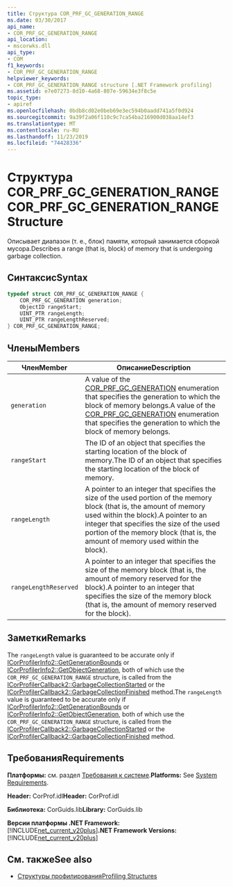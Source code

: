 ```yaml
---
title: Структура COR_PRF_GC_GENERATION_RANGE
ms.date: 03/30/2017
api_name:
- COR_PRF_GC_GENERATION_RANGE
api_location:
- mscorwks.dll
api_type:
- COM
f1_keywords:
- COR_PRF_GC_GENERATION_RANGE
helpviewer_keywords:
- COR_PRF_GC_GENERATION_RANGE structure [.NET Framework profiling]
ms.assetid: e7e07273-8d10-4a68-807e-59634e3f8c5e
topic_type:
- apiref
ms.openlocfilehash: 0bdb8cd02e0beb69e3ec594b0aadd741a5f0d924
ms.sourcegitcommit: 9a39f2a06f110c9c7ca54ba216900d038aa14ef3
ms.translationtype: MT
ms.contentlocale: ru-RU
ms.lasthandoff: 11/23/2019
ms.locfileid: "74428336"
---
```

# <a name="cor_prf_gc_generation_range-structure"></a><span data-ttu-id="b691c-102">Структура COR_PRF_GC_GENERATION_RANGE</span><span class="sxs-lookup"><span data-stu-id="b691c-102">COR_PRF_GC_GENERATION_RANGE Structure</span></span>
<span data-ttu-id="b691c-103">Описывает диапазон (т. е., блок) памяти, который занимается сборкой мусора.</span><span class="sxs-lookup"><span data-stu-id="b691c-103">Describes a range (that is, block) of memory that is undergoing garbage collection.</span></span>  
  
## <a name="syntax"></a><span data-ttu-id="b691c-104">Синтаксис</span><span class="sxs-lookup"><span data-stu-id="b691c-104">Syntax</span></span>  
  
```cpp  
typedef struct COR_PRF_GC_GENERATION_RANGE {  
    COR_PRF_GC_GENERATION generation;  
    ObjectID rangeStart;  
    UINT_PTR rangeLength;  
    UINT_PTR rangeLengthReserved;  
} COR_PRF_GC_GENERATION_RANGE;  
```  
  
## <a name="members"></a><span data-ttu-id="b691c-105">Члены</span><span class="sxs-lookup"><span data-stu-id="b691c-105">Members</span></span>  
  
|<span data-ttu-id="b691c-106">Член</span><span class="sxs-lookup"><span data-stu-id="b691c-106">Member</span></span>|<span data-ttu-id="b691c-107">Описание</span><span class="sxs-lookup"><span data-stu-id="b691c-107">Description</span></span>|  
|------------|-----------------|  
|`generation`|<span data-ttu-id="b691c-108">A value of the [COR_PRF_GC_GENERATION](../../../../docs/framework/unmanaged-api/profiling/cor-prf-gc-generation-enumeration.md) enumeration that specifies the generation to which the block of memory belongs.</span><span class="sxs-lookup"><span data-stu-id="b691c-108">A value of the [COR_PRF_GC_GENERATION](../../../../docs/framework/unmanaged-api/profiling/cor-prf-gc-generation-enumeration.md) enumeration that specifies the generation to which the block of memory belongs.</span></span>|  
|`rangeStart`|<span data-ttu-id="b691c-109">The ID of an object that specifies the starting location of the block of memory.</span><span class="sxs-lookup"><span data-stu-id="b691c-109">The ID of an object that specifies the starting location of the block of memory.</span></span>|  
|`rangeLength`|<span data-ttu-id="b691c-110">A pointer to an integer that specifies the size of the used portion of the memory block (that is, the amount of memory used within the block).</span><span class="sxs-lookup"><span data-stu-id="b691c-110">A pointer to an integer that specifies the size of the used portion of the memory block (that is, the amount of memory used within the block).</span></span>|  
|`rangeLengthReserved`|<span data-ttu-id="b691c-111">A pointer to an integer that specifies the size of the memory block (that is, the amount of memory reserved for the block).</span><span class="sxs-lookup"><span data-stu-id="b691c-111">A pointer to an integer that specifies the size of the memory block (that is, the amount of memory reserved for the block).</span></span>|  
  
## <a name="remarks"></a><span data-ttu-id="b691c-112">Заметки</span><span class="sxs-lookup"><span data-stu-id="b691c-112">Remarks</span></span>  
 <span data-ttu-id="b691c-113">The `rangeLength` value is guaranteed to be accurate only if [ICorProfilerInfo2::GetGenerationBounds](../../../../docs/framework/unmanaged-api/profiling/icorprofilerinfo2-getgenerationbounds-method.md) or [ICorProfilerInfo2::GetObjectGeneration](../../../../docs/framework/unmanaged-api/profiling/icorprofilerinfo2-getobjectgeneration-method.md), both of which use the `COR_PRF_GC_GENERATION_RANGE` structure, is called from the [ICorProfilerCallback2::GarbageCollectionStarted](../../../../docs/framework/unmanaged-api/profiling/icorprofilercallback2-garbagecollectionstarted-method.md) or the [ICorProfilerCallback2::GarbageCollectionFinished](../../../../docs/framework/unmanaged-api/profiling/icorprofilercallback2-garbagecollectionfinished-method.md) method.</span><span class="sxs-lookup"><span data-stu-id="b691c-113">The `rangeLength` value is guaranteed to be accurate only if [ICorProfilerInfo2::GetGenerationBounds](../../../../docs/framework/unmanaged-api/profiling/icorprofilerinfo2-getgenerationbounds-method.md) or [ICorProfilerInfo2::GetObjectGeneration](../../../../docs/framework/unmanaged-api/profiling/icorprofilerinfo2-getobjectgeneration-method.md), both of which use the `COR_PRF_GC_GENERATION_RANGE` structure, is called from the [ICorProfilerCallback2::GarbageCollectionStarted](../../../../docs/framework/unmanaged-api/profiling/icorprofilercallback2-garbagecollectionstarted-method.md) or the [ICorProfilerCallback2::GarbageCollectionFinished](../../../../docs/framework/unmanaged-api/profiling/icorprofilercallback2-garbagecollectionfinished-method.md) method.</span></span>  
  
## <a name="requirements"></a><span data-ttu-id="b691c-114">Требования</span><span class="sxs-lookup"><span data-stu-id="b691c-114">Requirements</span></span>  
 <span data-ttu-id="b691c-115">**Платформы:** см. раздел [Требования к системе](../../../../docs/framework/get-started/system-requirements.md).</span><span class="sxs-lookup"><span data-stu-id="b691c-115">**Platforms:** See [System Requirements](../../../../docs/framework/get-started/system-requirements.md).</span></span>  
  
 <span data-ttu-id="b691c-116">**Header:** CorProf.idl</span><span class="sxs-lookup"><span data-stu-id="b691c-116">**Header:** CorProf.idl</span></span>  
  
 <span data-ttu-id="b691c-117">**Библиотека:** CorGuids.lib</span><span class="sxs-lookup"><span data-stu-id="b691c-117">**Library:** CorGuids.lib</span></span>  
  
 <span data-ttu-id="b691c-118">**Версии платформы .NET Framework:** [!INCLUDE[net_current_v20plus](../../../../includes/net-current-v20plus-md.md)]</span><span class="sxs-lookup"><span data-stu-id="b691c-118">**.NET Framework Versions:** [!INCLUDE[net_current_v20plus](../../../../includes/net-current-v20plus-md.md)]</span></span>  
  
## <a name="see-also"></a><span data-ttu-id="b691c-119">См. также</span><span class="sxs-lookup"><span data-stu-id="b691c-119">See also</span></span>

- [<span data-ttu-id="b691c-120">Структуры профилирования</span><span class="sxs-lookup"><span data-stu-id="b691c-120">Profiling Structures</span></span>](../../../../docs/framework/unmanaged-api/profiling/profiling-structures.md)
